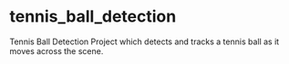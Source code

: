 # tennis_ball_detection
Tennis Ball Detection Project which detects and tracks a tennis ball as it moves across the scene.
